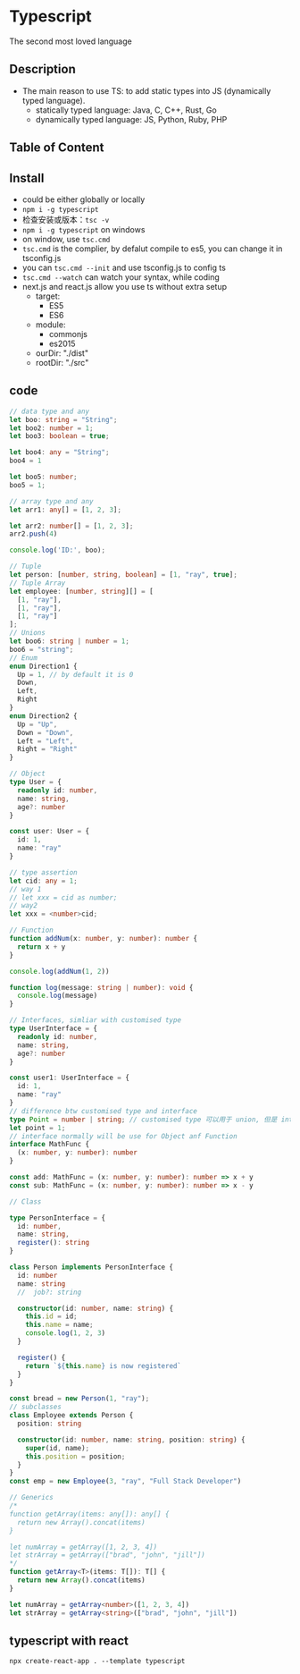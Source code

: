 # Typescript
The second most loved language
## Description
- The main reason to use TS: to add static types into JS (dynamically typed language).
  - statically typed language: Java, C, C++, Rust, Go
  - dynamically typed language: JS, Python, Ruby, PHP

## Table of Content
## Install
- could be either globally or locally
- `npm i -g typescript`
- 检查安装或版本：`tsc -v`
- `npm i -g typescript` on windows
- on window, use `tsc.cmd`
- `tsc.cmd` is the complier, by defalut compile to es5, you can change it in tsconfig.js
- you can `tsc.cmd --init` and use tsconfig.js to config ts
- `tsc.cmd --watch` can watch your syntax, while coding
- next.js and react.js allow you use ts without extra setup
  - target:
    - ES5 
    - ES6
  - module: 
    - commonjs 
    - es2015
  - ourDir: "./dist"
  - rootDir: "./src"
## code
```ts
// data type and any
let boo: string = "String";
let boo2: number = 1;
let boo3: boolean = true;

let boo4: any = "String";
boo4 = 1

let boo5: number;
boo5 = 1;

// array type and any
let arr1: any[] = [1, 2, 3];

let arr2: number[] = [1, 2, 3];
arr2.push(4)

console.log('ID:', boo);

// Tuple
let person: [number, string, boolean] = [1, "ray", true];
// Tuple Array
let employee: [number, string][] = [
  [1, "ray"],
  [1, "ray"],
  [1, "ray"]
];
// Unions
let boo6: string | number = 1;
boo6 = "string";
// Enum
enum Direction1 {
  Up = 1, // by default it is 0
  Down,
  Left,
  Right
}
enum Direction2 {
  Up = "Up",
  Down = "Down",
  Left = "Left",
  Right = "Right"
}

// Object
type User = {
  readonly id: number,
  name: string,
  age?: number
}

const user: User = {
  id: 1,
  name: "ray"
}

// type assertion
let cid: any = 1;
// way 1
// let xxx = cid as number;
// way2
let xxx = <number>cid;

// Function
function addNum(x: number, y: number): number {
  return x + y
}

console.log(addNum(1, 2))

function log(message: string | number): void {
  console.log(message)
}

// Interfaces, simliar with customised type
type UserInterface = {
  readonly id: number,
  name: string,
  age?: number
}

const user1: UserInterface = {
  id: 1,
  name: "ray"
}
// difference btw customised type and interface
type Point = number | string; // customised type 可以用于 union, 但是 interface不行
let point = 1;
// interface normally will be use for Object anf Function
interface MathFunc {
  (x: number, y: number): number
}

const add: MathFunc = (x: number, y: number): number => x + y
const sub: MathFunc = (x: number, y: number): number => x - y

// Class

type PersonInterface = {
  id: number,
  name: string,
  register(): string
}

class Person implements PersonInterface {
  id: number
  name: string
  //  job?: string

  constructor(id: number, name: string) {
    this.id = id;
    this.name = name;
    console.log(1, 2, 3)
  }

  register() {
    return `${this.name} is now registered`
  }
}

const bread = new Person(1, "ray");
// subclasses
class Employee extends Person {
  position: string

  constructor(id: number, name: string, position: string) {
    super(id, name);
    this.position = position;
  }
}
const emp = new Employee(3, "ray", "Full Stack Developer")

// Generics
/* 
function getArray(items: any[]): any[] {
  return new Array().concat(items)
}

let numArray = getArray([1, 2, 3, 4])
let strArray = getArray(["brad", "john", "jill"])
*/
function getArray<T>(items: T[]): T[] {
  return new Array().concat(items)
}

let numArray = getArray<number>([1, 2, 3, 4])
let strArray = getArray<string>(["brad", "john", "jill"])


```
## typescript with react
`npx create-react-app . --template typescript
`
##
##
##
##
##
##
##
